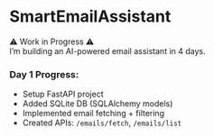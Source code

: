 # SmartEmailAssistant

⚠️ Work in Progress ⚠️  
I’m building an AI-powered email assistant in 4 days.  

### Day 1 Progress:
- Setup FastAPI project
- Added SQLite DB (SQLAlchemy models)
- Implemented email fetching + filtering
- Created APIs: `/emails/fetch`, `/emails/list`

